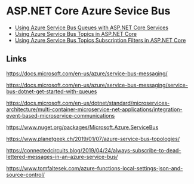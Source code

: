 # ASP.NET Core Azure Sevice Bus


<ul>
	<li><a href="https://damienbod.com/2019/04/23/using-azure-service-bus-queues-with-asp-net-core-services/">Using Azure Service Bus Queues with ASP.NET Core Services</a></li>
	<li><a href="https://damienbod.com/2019/04/24/using-azure-service-bus-topics-in-asp-net-core/">Using Azure Service Bus Topics in ASP.NET Core</a></li>
	<li><a href="https://damienbod.com/2019/04/27/using-azure-service-bus-topics-subscription-filters-in-asp-net-core/">Using Azure Service Bus Topics Subscription Filters in ASP.NET Core</a></li>

</ul>

## Links

https://docs.microsoft.com/en-us/azure/service-bus-messaging/

https://docs.microsoft.com/en-us/azure/service-bus-messaging/service-bus-dotnet-get-started-with-queues

https://docs.microsoft.com/en-us/dotnet/standard/microservices-architecture/multi-container-microservice-net-applications/integration-event-based-microservice-communications

https://www.nuget.org/packages/Microsoft.Azure.ServiceBus

https://www.planetgeek.ch/2019/01/07/azure-service-bus-topologies/

https://connectedcircuits.blog/2019/04/24/always-subscribe-to-dead-lettered-messages-in-an-azure-service-bus/

https://www.tomfaltesek.com/azure-functions-local-settings-json-and-source-control/